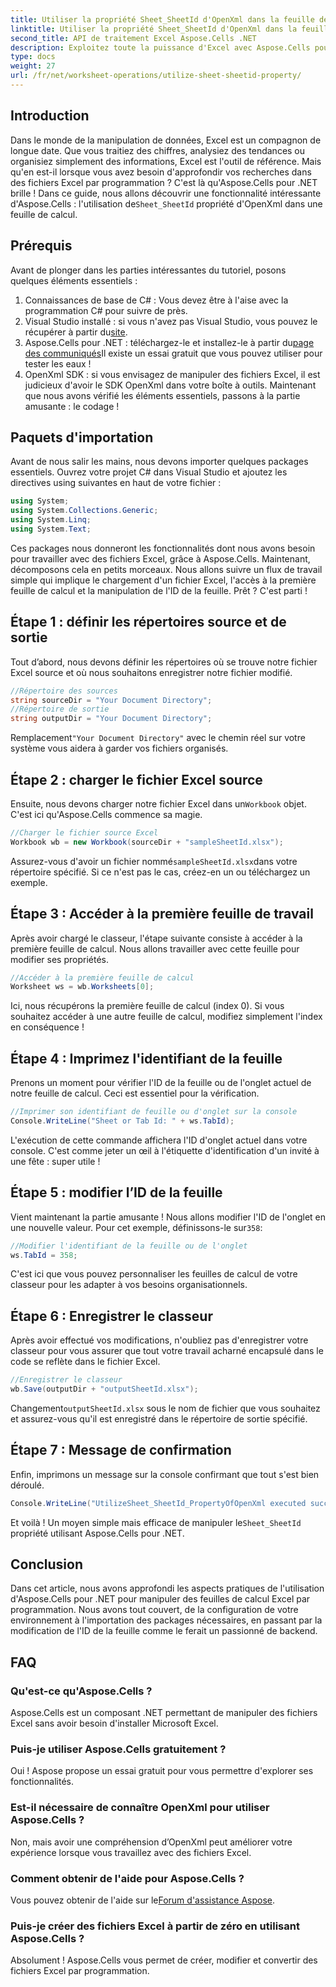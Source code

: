 ```yaml
---
title: Utiliser la propriété Sheet_SheetId d'OpenXml dans la feuille de calcul
linktitle: Utiliser la propriété Sheet_SheetId d'OpenXml dans la feuille de calcul
second_title: API de traitement Excel Aspose.Cells .NET
description: Exploitez toute la puissance d'Excel avec Aspose.Cells pour .NET. Apprenez à manipuler efficacement les identifiants de feuille grâce à notre guide étape par étape.
type: docs
weight: 27
url: /fr/net/worksheet-operations/utilize-sheet-sheetid-property/
---
```

## Introduction
Dans le monde de la manipulation de données, Excel est un compagnon de longue date. Que vous traitiez des chiffres, analysiez des tendances ou organisiez simplement des informations, Excel est l'outil de référence. Mais qu'en est-il lorsque vous avez besoin d'approfondir vos recherches dans des fichiers Excel par programmation ? C'est là qu'Aspose.Cells pour .NET brille ! Dans ce guide, nous allons découvrir une fonctionnalité intéressante d'Aspose.Cells : l'utilisation de`Sheet_SheetId` propriété d'OpenXml dans une feuille de calcul.
## Prérequis
Avant de plonger dans les parties intéressantes du tutoriel, posons quelques éléments essentiels :
1. Connaissances de base de C# : Vous devez être à l'aise avec la programmation C# pour suivre de près.
2.  Visual Studio installé : si vous n'avez pas Visual Studio, vous pouvez le récupérer à partir du[site](https://visualstudio.microsoft.com/).
3.  Aspose.Cells pour .NET : téléchargez-le et installez-le à partir du[page des communiqués](https://releases.aspose.com/cells/net/)Il existe un essai gratuit que vous pouvez utiliser pour tester les eaux !
4. OpenXml SDK : si vous envisagez de manipuler des fichiers Excel, il est judicieux d'avoir le SDK OpenXml dans votre boîte à outils.
Maintenant que nous avons vérifié les éléments essentiels, passons à la partie amusante : le codage !
## Paquets d'importation
Avant de nous salir les mains, nous devons importer quelques packages essentiels. Ouvrez votre projet C# dans Visual Studio et ajoutez les directives using suivantes en haut de votre fichier :
```csharp
using System;
using System.Collections.Generic;
using System.Linq;
using System.Text;
```
Ces packages nous donneront les fonctionnalités dont nous avons besoin pour travailler avec des fichiers Excel, grâce à Aspose.Cells.
Maintenant, décomposons cela en petits morceaux. Nous allons suivre un flux de travail simple qui implique le chargement d'un fichier Excel, l'accès à la première feuille de calcul et la manipulation de l'ID de la feuille. Prêt ? C'est parti !
## Étape 1 : définir les répertoires source et de sortie
Tout d’abord, nous devons définir les répertoires où se trouve notre fichier Excel source et où nous souhaitons enregistrer notre fichier modifié.
```csharp
//Répertoire des sources
string sourceDir = "Your Document Directory";
//Répertoire de sortie
string outputDir = "Your Document Directory";
```
 Remplacement`"Your Document Directory"` avec le chemin réel sur votre système vous aidera à garder vos fichiers organisés.
## Étape 2 : charger le fichier Excel source
 Ensuite, nous devons charger notre fichier Excel dans un`Workbook` objet. C'est ici qu'Aspose.Cells commence sa magie.
```csharp
//Charger le fichier source Excel
Workbook wb = new Workbook(sourceDir + "sampleSheetId.xlsx");
```
 Assurez-vous d'avoir un fichier nommé`sampleSheetId.xlsx`dans votre répertoire spécifié. Si ce n'est pas le cas, créez-en un ou téléchargez un exemple.
## Étape 3 : Accéder à la première feuille de travail
Après avoir chargé le classeur, l'étape suivante consiste à accéder à la première feuille de calcul. Nous allons travailler avec cette feuille pour modifier ses propriétés.
```csharp
//Accéder à la première feuille de calcul
Worksheet ws = wb.Worksheets[0];
```
Ici, nous récupérons la première feuille de calcul (index 0). Si vous souhaitez accéder à une autre feuille de calcul, modifiez simplement l'index en conséquence !
## Étape 4 : Imprimez l'identifiant de la feuille
Prenons un moment pour vérifier l'ID de la feuille ou de l'onglet actuel de notre feuille de calcul. Ceci est essentiel pour la vérification.
```csharp
//Imprimer son identifiant de feuille ou d'onglet sur la console
Console.WriteLine("Sheet or Tab Id: " + ws.TabId);
```
L'exécution de cette commande affichera l'ID d'onglet actuel dans votre console. C'est comme jeter un œil à l'étiquette d'identification d'un invité à une fête : super utile !
## Étape 5 : modifier l’ID de la feuille
 Vient maintenant la partie amusante ! Nous allons modifier l'ID de l'onglet en une nouvelle valeur. Pour cet exemple, définissons-le sur`358`:
```csharp
//Modifier l'identifiant de la feuille ou de l'onglet
ws.TabId = 358;
```
C'est ici que vous pouvez personnaliser les feuilles de calcul de votre classeur pour les adapter à vos besoins organisationnels.
## Étape 6 : Enregistrer le classeur
Après avoir effectué vos modifications, n'oubliez pas d'enregistrer votre classeur pour vous assurer que tout votre travail acharné encapsulé dans le code se reflète dans le fichier Excel.
```csharp
//Enregistrer le classeur
wb.Save(outputDir + "outputSheetId.xlsx");
```
 Changement`outputSheetId.xlsx` sous le nom de fichier que vous souhaitez et assurez-vous qu'il est enregistré dans le répertoire de sortie spécifié.
## Étape 7 : Message de confirmation
Enfin, imprimons un message sur la console confirmant que tout s'est bien déroulé.
```csharp
Console.WriteLine("UtilizeSheet_SheetId_PropertyOfOpenXml executed successfully.\r\n");
```
 Et voilà ! Un moyen simple mais efficace de manipuler le`Sheet_SheetId` propriété utilisant Aspose.Cells pour .NET.
## Conclusion
Dans cet article, nous avons approfondi les aspects pratiques de l'utilisation d'Aspose.Cells pour .NET pour manipuler des feuilles de calcul Excel par programmation. Nous avons tout couvert, de la configuration de votre environnement à l'importation des packages nécessaires, en passant par la modification de l'ID de la feuille comme le ferait un passionné de backend. 
## FAQ
### Qu'est-ce qu'Aspose.Cells ?
Aspose.Cells est un composant .NET permettant de manipuler des fichiers Excel sans avoir besoin d'installer Microsoft Excel.
### Puis-je utiliser Aspose.Cells gratuitement ?
Oui ! Aspose propose un essai gratuit pour vous permettre d'explorer ses fonctionnalités.
### Est-il nécessaire de connaître OpenXml pour utiliser Aspose.Cells ?
Non, mais avoir une compréhension d’OpenXml peut améliorer votre expérience lorsque vous travaillez avec des fichiers Excel.
### Comment obtenir de l'aide pour Aspose.Cells ?
 Vous pouvez obtenir de l'aide sur le[Forum d'assistance Aspose](https://forum.aspose.com/c/cells/9).
### Puis-je créer des fichiers Excel à partir de zéro en utilisant Aspose.Cells ?
Absolument ! Aspose.Cells vous permet de créer, modifier et convertir des fichiers Excel par programmation.
